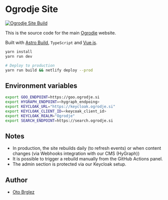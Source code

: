 # Ogrodje Site

[![Ogrodje Site Build](https://github.com/ogrodje/ogrodje-site/actions/workflows/build.yml/badge.svg)](https://github.com/ogrodje/ogrodje-site/actions/workflows/build.yml)

This is the source code for the main [Ogrodje] website.

Built with [Astro Build][astro-build], `TypeScript` and [Vue.js][vuejs].

```bash
yarn install
yarn run dev

# Deploy to production
yarn run build && netlify deploy --prod
```

## Environment variables

```bash
export GOO_ENDPOINT=https://goo.ogrodje.si
export HYGRAPH_ENDPOINT=<hygraph_endpoing>
export KEYCLOAK_URL="https://keycloak.ogrodje.si"
export KEYCLOAK_CLIENT_ID=<keycoak_client_id>
export KEYCLOAK_REALM="Ogrodje"
export SEARCH_ENDPOINT=https://search.ogrodje.si
```

## Notes

- In production, the site rebuilds daily (to refresh events) or when content changes (via Webhooks integration with our CMS (HyGraph))
- It is possible to trigger a rebuild manually from the GitHub Actions panel.
- The admin section is protected via our Keycloak setup.

## Author

- [Oto Brglez](https://github.com/otobrglez)

[astro-build]: https://astro.build/
[vuejs]: https://vuejs.org/
[Ogrodje]: https://ogrodje.si
